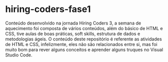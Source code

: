 # hiring-coders-fase1
Conteúdo desenvolvido na jornada Hiring Coders 3, a semana de aquecimento foi composta de vários conteúdos, além do básico de HTML e CSS, tive aulas de boas práticas, soft skills, estrutura de dados e metodologias ágeis. O conteúdo deste repositório é referente as atividades de HTML e CSS, infelizmente, eles não são relacionados entre si, mas foi muito bom para rever alguns conceitos e aprender alguns truques no Visual Studio Code.
